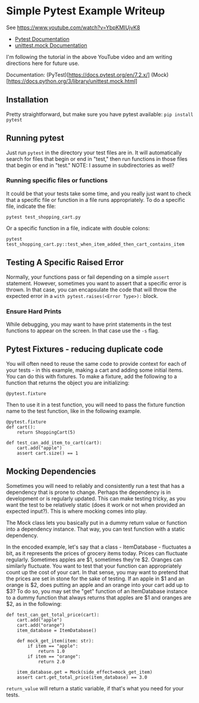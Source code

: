 # Simple Pytest Example Writeup

See https://www.youtube.com/watch?v=YbpKMIUjvK8

* [Pytest Documentation](https://docs.pytest.org/en/6.2.x/getting-started.html#getstarted)
* [unittest.mock Documentation](https://docs.python.org/3/library/unittest.mock.html)

I'm following the tutorial in the above YouTube video and am writing directions here for future use.

Documentation:
(PyTest)[https://docs.pytest.org/en/7.2.x/]
(Mock)[https://docs.python.org/3/library/unittest.mock.html]

## Installation

Pretty straightforward, but make sure you have pytest available: `pip install pytest`

## Running pytest

Just run `pytest` in the directory your test files are in. It will automatically search for files that begin or end in "test," then run functions in those files that begin or end in "test." NOTE: I assume in subdirectories as well?

### Running specific files or functions

It could be that your tests take some time, and you really just want to check that a specific file or function in a file runs appropriately. To do a specific file, indicate the file:

`pytest test_shopping_cart.py`

Or a specific function in a file, indicate with double colons:

`pytest test_shopping_cart.py::test_when_item_added_then_cart_contains_item`

## Testing A Specific Raised Error

Normally, your functions pass or fail depending on a simple `assert` statement. However, sometimes you want to assert that a specific error is thrown. In that case, you can encapsulate the code that will throw the expected error in a `with pytest.raises(<Error Type>):`
block.

### Ensure Hard Prints

While debugging, you may want to have print statements in the test functions to appear on the screen. In that case use the `-s` flag.

## Pytest Fixtures - reducing duplicate code

You will often need to reuse the same code to provide context for each of your tests - in this example, making a cart and adding some initial items. You can do this with fixtures. To make a fixture, add the following to a function that returns the object you are initializing:

`@pytest.fixture`

Then to use it in a test function, you will need to pass the fixture function name to the test function, like in the following example.

```
@pytest.fixture
def cart():
    return ShoppingCart(5)

def test_can_add_item_to_cart(cart):
    cart.add("apple")
    assert cart.size() == 1
```

## Mocking Dependencies

Sometimes you will need to reliably and consistently run a test that has a dependency that is prone to change. Perhaps the dependency is in development or is regularly updated. This can make testing tricky, as you want the test to be relatively static (does it work or not when provided an expected input?). This is where mocking comes into play.

The Mock class lets you basically put in a dummy return value or function into a dependency instance. That way, you can test function with a static dependency.

In the encoded example, let's say that a class - ItemDatabase - fluctuates a bit, as it represents the prices of grocery items today. Prices can fluctuate regularly. Sometimes apples are $1, sometimes they're $2. Oranges can similarly fluctuate. You want to test that your function can appropriately count up the cost of your cart. In that sense, you may want to pretend that the prices are set in stone for the sake of testing. If an apple in $1 and an orange is $2, does putting an apple and an orange into your cart add up to $3? To do so, you may set the "get" function of an ItemDatabase instance to a dummy function that always returns that apples are $1 and oranges are $2, as in the following:

```
def test_can_get_total_price(cart):
    cart.add("apple")
    cart.add("orange")
    item_database = ItemDatabase()

    def mock_get_item(item: str):
        if item == "apple":
            return 1.0
        if item == "orange":
            return 2.0

    item_database.get = Mock(side_effect=mock_get_item)
    assert cart.get_total_price(item_database) == 3.0
```

`return_value` will return a static variable, if that's what you need for your tests.
